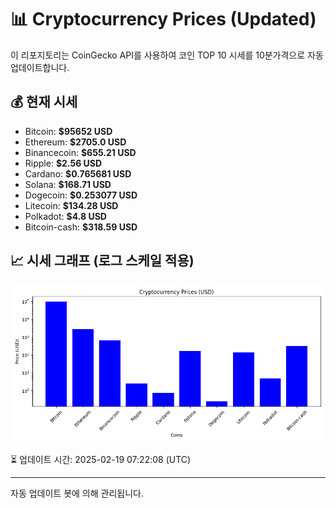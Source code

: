 
# 📊 Cryptocurrency Prices (Updated)

이 리포지토리는 CoinGecko API를 사용하여 코인 TOP 10 시세를 10분가격으로 자동 업데이트합니다.

## 💰 현재 시세
- Bitcoin: **$95652 USD**
- Ethereum: **$2705.0 USD**
- Binancecoin: **$655.21 USD**
- Ripple: **$2.56 USD**
- Cardano: **$0.765681 USD**
- Solana: **$168.71 USD**
- Dogecoin: **$0.253077 USD**
- Litecoin: **$134.28 USD**
- Polkadot: **$4.8 USD**
- Bitcoin-cash: **$318.59 USD**

## 📈 시세 그래프 (로그 스케일 적용)
![Crypto Prices](crypto_prices.png)

⏳ 업데이트 시간: 2025-02-19 07:22:08 (UTC)

---
자동 업데이트 봇에 의해 관리됩니다.
